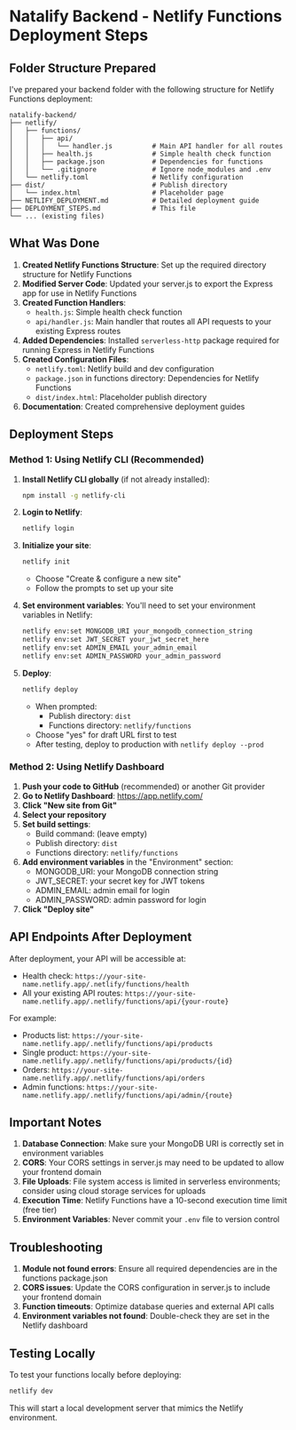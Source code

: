 # Natalify Backend - Netlify Functions Deployment Steps

## Folder Structure Prepared

I've prepared your backend folder with the following structure for Netlify Functions deployment:

```
natalify-backend/
├── netlify/
│   ├── functions/
│   │   ├── api/
│   │   │   └── handler.js          # Main API handler for all routes
│   │   ├── health.js               # Simple health check function
│   │   ├── package.json            # Dependencies for functions
│   │   └── .gitignore              # Ignore node_modules and .env
│   └── netlify.toml                # Netlify configuration
├── dist/                           # Publish directory
│   └── index.html                  # Placeholder page
├── NETLIFY_DEPLOYMENT.md           # Detailed deployment guide
├── DEPLOYMENT_STEPS.md             # This file
└── ... (existing files)
```

## What Was Done

1. **Created Netlify Functions Structure**: Set up the required directory structure for Netlify Functions
2. **Modified Server Code**: Updated your server.js to export the Express app for use in Netlify Functions
3. **Created Function Handlers**: 
   - `health.js`: Simple health check function
   - `api/handler.js`: Main handler that routes all API requests to your existing Express routes
4. **Added Dependencies**: Installed `serverless-http` package required for running Express in Netlify Functions
5. **Created Configuration Files**:
   - `netlify.toml`: Netlify build and dev configuration
   - `package.json` in functions directory: Dependencies for Netlify Functions
   - `dist/index.html`: Placeholder publish directory
6. **Documentation**: Created comprehensive deployment guides

## Deployment Steps

### Method 1: Using Netlify CLI (Recommended)

1. **Install Netlify CLI globally** (if not already installed):
   ```bash
   npm install -g netlify-cli
   ```

2. **Login to Netlify**:
   ```bash
   netlify login
   ```

3. **Initialize your site**:
   ```bash
   netlify init
   ```
   - Choose "Create & configure a new site"
   - Follow the prompts to set up your site

4. **Set environment variables**:
   You'll need to set your environment variables in Netlify:
   ```bash
   netlify env:set MONGODB_URI your_mongodb_connection_string
   netlify env:set JWT_SECRET your_jwt_secret_here
   netlify env:set ADMIN_EMAIL your_admin_email
   netlify env:set ADMIN_PASSWORD your_admin_password
   ```

5. **Deploy**:
   ```bash
   netlify deploy
   ```
   - When prompted:
     - Publish directory: `dist`
     - Functions directory: `netlify/functions`
   - Choose "yes" for draft URL first to test
   - After testing, deploy to production with `netlify deploy --prod`

### Method 2: Using Netlify Dashboard

1. **Push your code to GitHub** (recommended) or another Git provider
2. **Go to Netlify Dashboard**: https://app.netlify.com/
3. **Click "New site from Git"**
4. **Select your repository**
5. **Set build settings**:
   - Build command: (leave empty)
   - Publish directory: `dist`
   - Functions directory: `netlify/functions`
6. **Add environment variables** in the "Environment" section:
   - MONGODB_URI: your MongoDB connection string
   - JWT_SECRET: your secret key for JWT tokens
   - ADMIN_EMAIL: admin email for login
   - ADMIN_PASSWORD: admin password for login
7. **Click "Deploy site"**

## API Endpoints After Deployment

After deployment, your API will be accessible at:
- Health check: `https://your-site-name.netlify.app/.netlify/functions/health`
- All your existing API routes: `https://your-site-name.netlify.app/.netlify/functions/api/{your-route}`

For example:
- Products list: `https://your-site-name.netlify.app/.netlify/functions/api/products`
- Single product: `https://your-site-name.netlify.app/.netlify/functions/api/products/{id}`
- Orders: `https://your-site-name.netlify.app/.netlify/functions/api/orders`
- Admin functions: `https://your-site-name.netlify.app/.netlify/functions/api/admin/{route}`

## Important Notes

1. **Database Connection**: Make sure your MongoDB URI is correctly set in environment variables
2. **CORS**: Your CORS settings in server.js may need to be updated to allow your frontend domain
3. **File Uploads**: File system access is limited in serverless environments; consider using cloud storage services for uploads
4. **Execution Time**: Netlify Functions have a 10-second execution time limit (free tier)
5. **Environment Variables**: Never commit your `.env` file to version control

## Troubleshooting

1. **Module not found errors**: Ensure all required dependencies are in the functions package.json
2. **CORS issues**: Update the CORS configuration in server.js to include your frontend domain
3. **Function timeouts**: Optimize database queries and external API calls
4. **Environment variables not found**: Double-check they are set in the Netlify dashboard

## Testing Locally

To test your functions locally before deploying:
```bash
netlify dev
```

This will start a local development server that mimics the Netlify environment.